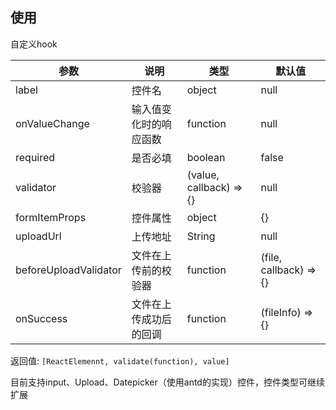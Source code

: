 
## 使用

自定义hook

|参数 | 说明 |类型| 默认值|
|-----|-----|-----| ----- |
|label|控件名 |object| null |
|onValueChange|输入值变化时的响应函数|function|null|
|required | 是否必填 | boolean| false |
|validator |校验器|(value, callback) => {}| null |
|formItemProps |控件属性 | object| {} |
|uploadUrl|上传地址|String| null |
|beforeUploadValidator |文件在上传前的校验器 | function| (file, callback) => {}|
|onSuccess |文件在上传成功后的回调| function |(fileInfo) => {}|

返回值: `[ReactElemennt, validate(function), value]`

目前支持input、Upload、Datepicker（使用antd的实现）控件，控件类型可继续扩展
